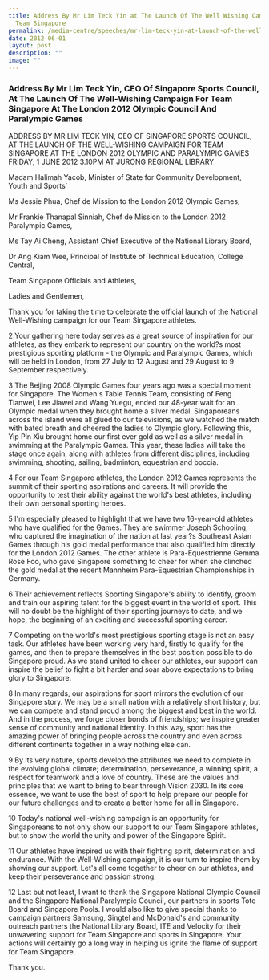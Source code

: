 ```yaml
---
title: Address By Mr Lim Teck Yin at The Launch Of The Well Wishing Campaign For
  Team Singapore
permalink: /media-centre/speeches/mr-lim-teck-yin-at-launch-of-the-well-wishing-campaign-for-team-singapore/
date: 2012-06-01
layout: post
description: ""
image: ""
---
```

### **Address By Mr Lim Teck Yin, CEO Of Singapore Sports Council, At The Launch Of The Well-Wishing Campaign For Team Singapore At The London 2012 Olympic Council And Paralympic Games**

ADDRESS BY MR LIM TECK YIN, CEO OF SINGAPORE SPORTS COUNCIL, AT THE LAUNCH OF THE WELL-WISHING CAMPAIGN FOR TEAM SINGAPORE AT THE LONDON 2012 OLYMPIC AND PARALYMPIC GAMES
FRIDAY, 1 JUNE 2012 3.10PM AT JURONG REGIONAL LIBRARY

Madam Halimah Yacob, Minister of State for Community Development, Youth and Sports`

Ms Jessie Phua, Chef de Mission to the London 2012 Olympic Games,

Mr Frankie Thanapal Sinniah, Chef de Mission to the London 2012 Paralympic Games,

Ms Tay Ai Cheng, Assistant Chief Executive of the National Library Board,

Dr Ang Kiam Wee, Principal of Institute of Technical Education, College Central,

Team Singapore Officials and Athletes,

Ladies and Gentlemen,

Thank you for taking the time to celebrate the official launch of the National Well-Wishing campaign for our Team Singapore athletes.

2 Your gathering here today serves as a great source of inspiration for our athletes, as they embark to represent our country on the world?s most prestigious sporting platform - the Olympic and Paralympic Games, which will be held in London, from 27 July to 12 August and 29 August to 9 September respectively.

3 The Beijing 2008 Olympic Games four years ago was a special moment for Singapore. The Women's Table Tennis Team, consisting of Feng Tianwei, Lee Jiawei and Wang Yuegu, ended our 48-year wait for an Olympic medal when they brought home a silver medal. Singaporeans across the island were all glued to our televisions, as we watched the match with bated breath and cheered the ladies to Olympic glory. Following this, Yip Pin Xiu brought home our first ever gold as well as a silver medal in swimming at the Paralympic Games. This year, these ladies will take the stage once again, along with athletes from different disciplines, including swimming, shooting, sailing, badminton, equestrian and boccia.

4 For our Team Singapore athletes, the London 2012 Games represents the summit of their sporting aspirations and careers. It will provide the opportunity to test their ability against the world's best athletes, including their own personal sporting heroes.

5 I'm especially pleased to highlight that we have two 16-year-old athletes who have qualified for the Games. They are swimmer Joseph Schooling, who captured the imagination of the nation at last year?s Southeast Asian Games through his gold medal performance that also qualified him directly for the London 2012 Games. The other athlete is Para-Equestrienne Gemma Rose Foo, who gave Singapore something to cheer for when she clinched the gold medal at the recent Mannheim Para-Equestrian Championships in Germany.

6 Their achievement reflects Sporting Singapore's ability to identify, groom and train our aspiring talent for the biggest event in the world of sport. This will no doubt be the highlight of their sporting journeys to date, and we hope, the beginning of an exciting and successful sporting career.

7 Competing on the world's most prestigious sporting stage is not an easy task. Our athletes have been working very hard, firstly to qualify for the games, and then to prepare themselves in the best position possible to do Singapore proud. As we stand united to cheer our athletes, our support can inspire the belief to fight a bit harder and soar above expectations to bring glory to Singapore.

8 In many regards, our aspirations for sport mirrors the evolution of our Singapore story. We may be a small nation with a relatively short history, but we can compete and stand proud among the biggest and best in the world. And in the process, we forge closer bonds of friendships; we inspire greater sense of community and national identity. In this way, sport has the amazing power of bringing people across the country and even across different continents together in a way nothing else can.

9 By its very nature, sports develop the attributes we need to complete in the evolving global climate; determination, perseverance, a winning spirit, a respect for teamwork and a love of country. These are the values and principles that we want to bring to bear through Vision 2030. In its core essence, we want to use the best of sport to help prepare our people for our future challenges and to create a better home for all in Singapore.

10 Today's national well-wishing campaign is an opportunity for Singaporeans to not only show our support to our Team Singapore athletes, but to show the world the unity and power of the Singapore Spirit.

11 Our athletes have inspired us with their fighting spirit, determination and endurance. With the Well-Wishing campaign, it is our turn to inspire them by showing our support. Let's all come together to cheer on our athletes, and keep their perseverance and passion strong.

12 Last but not least, I want to thank the Singapore National Olympic Council and the Singapore National Paralympic Council, our partners in sports Tote Board and Singapore Pools. I would also like to give special thanks to campaign partners Samsung, Singtel and McDonald's and community outreach partners the National Library Board, ITE and Velocity for their unwavering support for Team Singapore and sports in Singapore. Your actions will certainly go a long way in helping us ignite the flame of support for Team Singapore.

Thank you.